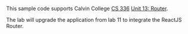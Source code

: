 This sample code supports Calvin College
[CS 336](https://cs.calvin.edu/courses/cs/336/kvlinden)
[Unit 13: Router](https://cs.calvin.edu/courses/cs/336/kvlinden/13router/index.html).

The lab will upgrade the application from lab 11 to integrate the ReactJS Router.
